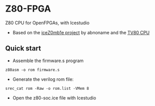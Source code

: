 # Z80-FPGA
Z80 CPU for OpenFPGAs, with Icestudio

* Based on the [iceZ0mb1e project](https://github.com/abnoname/iceZ0mb1e) by abnoname and the [TV80 CPU](https://opencores.org/project,tv80,overview)

## Quick start

* Assemble the firmware.s program

```
z80asm -o rom firmware.s
```

* Generate the verilog rom file:

```
srec_cat rom -Raw -o rom.list -VMem 8
```

* Open the z80-soc.ice file with Icestudio



